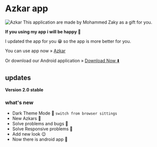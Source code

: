 # Azkar app
![Azkar](https://mohammed-zaky.github.io/azkar/azkar.png)
This application are made by Mohammed Zaky as a gift for you.

**If you using my app i will be happy 🙂**

I updated the app for you 😁 so the app is more better for you.

You can use app now » [Azkar](https://mohammed-zaky.github.io/azkar/)

Or download our Android application » [Download Now ⬇️](https://drive.google.com/file/d/1CwhyGSjSmpL2yMHfjt0OKArHo3d5FSdk/view?usp=drivesdk)

## updates

**Version 2.0 stable**

### what's new
- Dark Theme Mode 🤩 `switch from browser sittings`
- New Azkars 📿
- Solve problems and bugs 🐞
- Solve Responsive problems 🐻
- Add new look 😉
- Now there is android app 🤯
